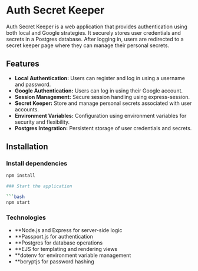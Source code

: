 # Auth Secret Keeper

Auth Secret Keeper is a web application that provides authentication using both local and Google strategies. It securely stores user credentials and secrets in a Postgres database. After logging in, users are redirected to a secret keeper page where they can manage their personal secrets.

## Features

- **Local Authentication:** Users can register and log in using a username and password.
- **Google Authentication:** Users can log in using their Google account.
- **Session Management:** Secure session handling using express-session.
- **Secret Keeper:** Store and manage personal secrets associated with user accounts.
- **Environment Variables:** Configuration using environment variables for security and flexibility.
- **Postgres Integration:** Persistent storage of user credentials and secrets.

## Installation

### Install dependencies

```bash
npm install

### Start the application

```bash
npm start
```
### Technologies
- **Node.js and Express for server-side logic
- **Passport.js for authentication
- **Postgres for database operations
- **EJS for templating and rendering views
- **dotenv for environment variable management
- **bcryptjs for password hashing

